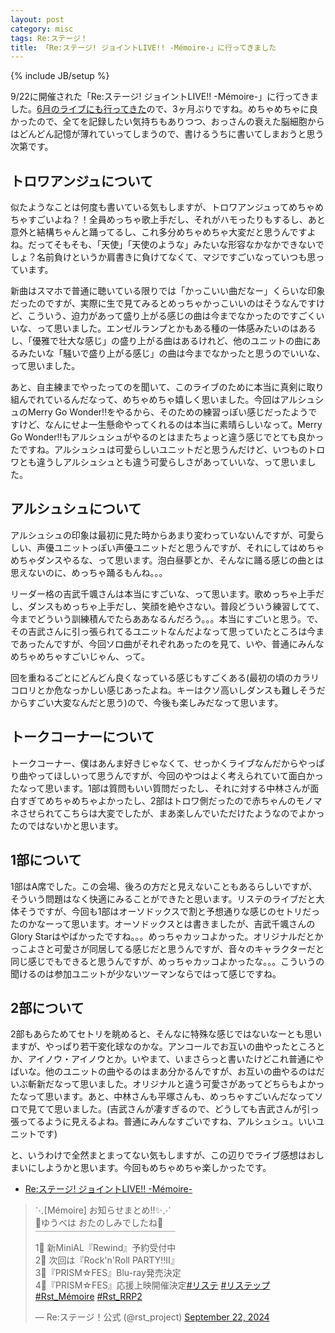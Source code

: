 ```yaml
---
layout: post
category: misc
tags: Re:ステージ！
title: 「Re:ステージ! ジョイントLIVE!! -Mémoire-」に行ってきました
---
```

{% include JB/setup %}

9/22に開催された「Re:ステージ! ジョイントLIVE!! -Mémoire-」に行ってきました。[6月のライブにも行ってきた](/misc/2024/06/15/restage)ので、3ヶ月ぶりですね。めちゃめちゃに良かったので、全てを記録したい気持ちもありつつ、おっさんの衰えた脳細胞からはどんどん記憶が薄れていってしまうので、書けるうちに書いてしまおうと思う次第です。

## トロワアンジュについて

似たようなことは何度も書いている気もしますが、トロワアンジュってめちゃめちゃすごいよね？！全員めっちゃ歌上手だし、それがハモったりもするし、あと意外と結構ちゃんと踊ってるし、これ多分めちゃめちゃ大変だと思うんですよね。だってそもそも、「天使」「天使のような」みたいな形容なかなかできないでしょ？名前負けというか肩書きに負けてなくて、マジですごいなっていつも思っています。

新曲はスマホで普通に聴いている限りでは「かっこいい曲だなー」くらいな印象だったのですが、実際に生で見てみるとめっちゃかっこいいのはそうなんですけど、こういう、迫力があって盛り上がる感じの曲は今までなかったのですごくいいな、って思いました。エンゼルランプとかもある種の一体感みたいのはあるし、「優雅で壮大な感じ」の盛り上がる曲はあるけれど、他のユニットの曲にあるみたいな「騒いで盛り上がる感じ」の曲は今までなかったと思うのでいいな、って思いました。

あと、自主練までやったってのを聞いて、このライブのために本当に真剣に取り組んでれているんだなって、めちゃめちゃ嬉しく思いました。今回はアルシュシュのMerry Go Wonder!!をやるから、そのための練習っぽい感じだったようですけど、なんにせよ一生懸命やってくれるのは本当に素晴らしいなって。Merry Go Wonder!!もアルシュシュがやるのとはまたちょっと違う感じでとても良かったですね。アルシュシュは可愛らしいユニットだと思うんだけど、いつものトロワとも違うしアルシュシュとも違う可愛らしさがあっていいな、って思いました。

## アルシュシュについて

アルシュシュの印象は最初に見た時からあまり変わっていないんですが、可愛らしい、声優ユニットっぽい声優ユニットだと思うんですが、それにしてはめちゃめちゃダンスやるな、って思います。泡白昼夢とか、そんなに踊る感じの曲とは思えないのに、めっちゃ踊るもんね。。。

リーダー格の吉武千颯さんは本当にすごいな、って思います。歌めっちゃ上手だし、ダンスもめっちゃ上手だし、笑顔を絶やさない。普段どういう練習してて、今までどういう訓練積んでたらああなるんだろう。。。本当にすごいと思う。で、その吉武さんに引っ張られてるユニットなんだよなって思っていたところは今まであったんですが、今回ソロ曲がそれぞれあったのを見て、いや、普通にみんなめちゃめちゃすごいじゃん、って。

回を重ねるごとにどんどん良くなっている感じもすごくある(最初の頃のカラリコロリとか危なっかしい感じあったよね。キーはクソ高いしダンスも難しそうだからすごい大変なんだと思う)ので、今後も楽しみだなって思います。

## トークコーナーについて

トークコーナー、僕はあんま好きじゃなくて、せっかくライブなんだからやっぱり曲やってほしいって思うんですが、今回のやつはよく考えられていて面白かったなって思います。1部は質問もいい質問だったし、それに対する中林さんが面白すぎてめちゃめちゃよかったし、2部はトロワ側だったので赤ちゃんのモノマネさせられてこちらは大変でしたが、まあ楽しんでいただけたようなのでよかったのではないかと思います。


## 1部について

1部はA席でした。この会場、後ろの方だと見えないこともあるらしいですが、そういう問題はなく快適にみることができたと思います。リステのライブだと大体そうですが、今回も1部はオーソドックスで割と予想通りな感じのセトリだったのかなーって思います。オーソドックスとは書きましたが、吉武千颯さんのGlory Starはやばかったですね。。。めっちゃカッコよかった。オリジナルだとかっこよさと可愛さが同居してる感じだと思うんですが、音々のキャラクターだと同じ感じでもできると思うんですが、めっちゃカッコよかったな。。。こういうの聞けるのは参加ユニットが少ないツーマンならではって感じですね。

## 2部について

2部もあらためてセトリを眺めると、そんなに特殊な感じではないなーとも思いますが、やっぱり若干変化球なのかな。アンコールでお互いの曲やったところとか、アイノウ・アイノウとか。いやまて、いまさらっと書いたけどこれ普通にやばいな。他のユニットの曲やるのはまあ分かるんですが、お互いの曲やるのはだいぶ斬新だなって思いました。オリジナルと違う可愛さがあってどちらもよかったなって思います。あと、中林さんも平塚さんも、めっちゃすごいんだなってソロで見てて思いました。(吉武さんが凄すぎるので、どうしても吉武さんが引っ張ってるように見えるよね。普通にみんなすごいですね、アルシュシュ。いいユニットです)

と、いうわけで全然まとまってない気もしますが、この辺りでライブ感想はおしまいにしようかと思います。今回もめちゃめちゃ楽しかったです。

+ [Re:ステージ! ジョイントLIVE!! -Mémoire-](https://rst-project.com/news/%e3%80%8ere%e3%82%b9%e3%83%86%e3%83%bc%e3%82%b8-%e3%82%b8%e3%83%a7%e3%82%a4%e3%83%b3%e3%83%88live-memoire-%e3%80%8f%e6%83%85%e5%a0%b1%e8%a7%a3%e7%a6%81%ef%bc%86%e3%82%bb%e3%83%83%e3%83%88/)

<blockquote class="twitter-tweet"><p lang="ja" dir="ltr">⋱[Mémoire] お知らせまとめ!!✨⋰<br>👼ゆうべは おたのしみでしたね🍭<br>￣￣￣￣￣￣￣￣￣￣￣￣￣￣￣￣<br>1⃣ 新MiniAL『Rewind』予約受付中<br>2⃣ 次回は『Rock&#39;n&#39;Roll PARTY!!Ⅱ』<br>3⃣『PRISM☆FES』Blu-ray発売決定<br>4⃣『PRISM☆FES』応援上映開催決定<a href="https://twitter.com/hashtag/%E3%83%AA%E3%82%B9%E3%83%86?src=hash&amp;ref_src=twsrc%5Etfw">#リステ</a> <a href="https://twitter.com/hashtag/%E3%83%AA%E3%82%B9%E3%83%86%E3%83%83%E3%83%97?src=hash&amp;ref_src=twsrc%5Etfw">#リステップ</a> <a href="https://twitter.com/hashtag/Rst_M%C3%A9moire?src=hash&amp;ref_src=twsrc%5Etfw">#Rst_Mémoire</a> <a href="https://twitter.com/hashtag/Rst_RRP2?src=hash&amp;ref_src=twsrc%5Etfw">#Rst_RRP2</a></p>&mdash; Re:ステージ！公式 (@rst_project) <a href="https://twitter.com/rst_project/status/1837990262972289048?ref_src=twsrc%5Etfw">September 22, 2024</a></blockquote> <script async src="https://platform.twitter.com/widgets.js" charset="utf-8"></script>